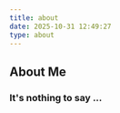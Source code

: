 ```yaml
---
title: about
date: 2025-10-31 12:49:27
type: about
---
```


## About Me
### It's nothing to say ...
